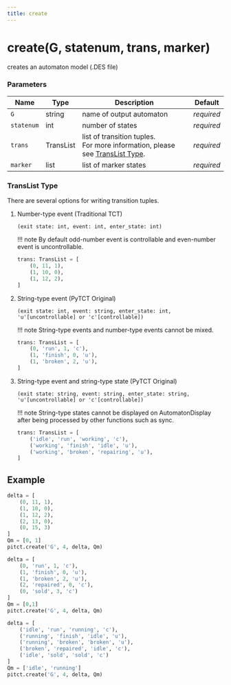 ```yaml
---
title: create
---
```


# create(G, statenum, trans, marker)

creates an automaton model (.DES file)

### Parameters
| Name         | Type      | Description               | Default    |
|--------------|-----------|---------------------------|------------|
| `G`          | string    | name of output automaton  | *required* |
| `statenum`   | int       | number of states          | *required* |
| `trans`      | TransList | list of transition tuples.<br>For more information, please see [TransList Type](#translist-type).| *required* |
| `marker`     | list      | list of marker states     | *required* |


### TransList Type

There are several options for writing transition tuples.

1. Number-type event (Traditional TCT)

    `(exit state: int, event: int, enter_state: int)`

    !!! note
        By default odd-number event is controllable and even-number event is uncontrollable.

    ```python
    trans: TransList = [
        (0, 11, 1),
        (1, 10, 0),
        (1, 12, 2),
    ]
    ```

2. String-type event (PyTCT Original)

    `(exit state: int, event: string, enter_state: int, 'u'[uncontrollable] or 'c'[controllable])`

    !!! note
        String-type events and number-type events cannot be mixed.

    ```python
    trans: TransList = [
        (0, 'run', 1, 'c'),
        (1, 'finish', 0, 'u'),
        (1, 'broken', 2, 'u'),
    ]
    ```

3. String-type event and string-type state (PyTCT Original)
    
    `(exit state: string, event: string, enter_state: string, 'u'[uncontrollable] or 'c'[controllable])`

    !!! note
        String-type states cannot be displayed on AutomatonDisplay after being processed by other functions such as sync.
    
    ```python
    trans: TransList = [
        ('idle', 'run', 'working', 'c'),
        ('working', 'finish', 'idle', 'u'),
        ('working', 'broken', 'repairing', 'u'),
    ]
    ```

## Example

```python title="sample 1"
delta = [
    (0, 11, 1),
    (1, 10, 0),
    (1, 12, 2),
    (2, 13, 0),
    (0, 15, 3)
]
Qm = [0, 1]
pitct.create('G', 4, delta, Qm)
```

```python title="sample 2"
delta = [
    (0, 'run', 1, 'c'),
    (1, 'finish', 0, 'u'),
    (1, 'broken', 2, 'u'),
    (2, 'repaired', 0, 'c'),
    (0, 'sold', 3, 'c')
]
Qm = [0,1]
pitct.create('G', 4, delta, Qm)
```

```python title="sample 3"
delta = [
    ('idle', 'run', 'running', 'c'),
    ('running', 'finish', 'idle', 'u'),
    ('running', 'broken', 'broken', 'u'),
    ('broken', 'repaired', 'idle', 'c'),
    ('idle', 'sold', 'sold', 'c')
]
Qm = ['idle', 'running']
pitct.create('G', 4, delta, Qm)
```
